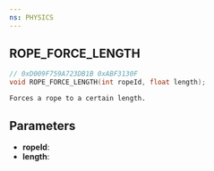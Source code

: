```yaml
---
ns: PHYSICS
---
```

## ROPE_FORCE_LENGTH

```c
// 0xD009F759A723DB1B 0xABF3130F
void ROPE_FORCE_LENGTH(int ropeId, float length);
```

```
Forces a rope to a certain length.
```

## Parameters
* **ropeId**:
* **length**:
